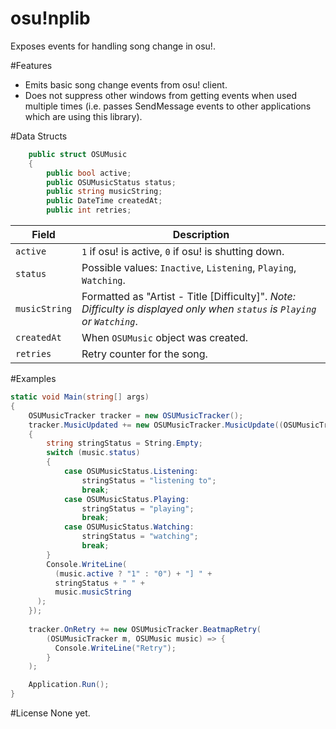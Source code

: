 osu!nplib
========

Exposes events for handling song change in osu!.

#Features
* Emits basic song change events from osu! client.
* Does not suppress other windows from getting events when used multiple times (i.e. passes SendMessage events to other applications which are using this library).

#Data Structs
```csharp
	public struct OSUMusic
	{
		public bool active;
		public OSUMusicStatus status;
		public string musicString;
		public DateTime createdAt;
		public int retries;
```

Field         | Description
-----------   | ------------
`active`      | `1` if osu! is active, `0` if osu! is shutting down.
`status`      | Possible values: `Inactive`, `Listening`, `Playing`, `Watching`.
`musicString` | Formatted as "Artist - Title [Difficulty]". _Note: Difficulty is displayed only when `status` is `Playing` or `Watching`_.
`createdAt`   | When `OSUMusic` object was created.
`retries`     | Retry counter for the song.

#Examples
```csharp
static void Main(string[] args)
{
	OSUMusicTracker tracker = new OSUMusicTracker();
	tracker.MusicUpdated += new OSUMusicTracker.MusicUpdate((OSUMusicTracker m, OSUMusic music) =>
	{
		string stringStatus = String.Empty;
		switch (music.status)
		{
			case OSUMusicStatus.Listening:
				stringStatus = "listening to";
				break;
			case OSUMusicStatus.Playing:
				stringStatus = "playing";
				break;
			case OSUMusicStatus.Watching:
				stringStatus = "watching";
				break;
		}
		Console.WriteLine(
		  (music.active ? "1" : "0") + "] " +
		  stringStatus + " " +
		  music.musicString
	  );
	});
	
	tracker.OnRetry += new OSUMusicTracker.BeatmapRetry(
		(OSUMusicTracker m, OSUMusic music) => {
		  Console.WriteLine("Retry");
		}
	);

	Application.Run();
}
```

#License
None yet.
